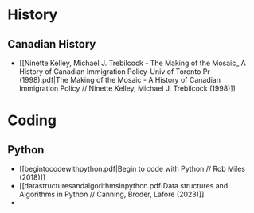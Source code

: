 # History
## Canadian History
- [[Ninette Kelley, Michael J. Trebilcock - The Making of the Mosaic_ A History of Canadian Immigration Policy-Univ of Toronto Pr (1998).pdf|The Making of the Mosaic - A History of Canadian Immigration Policy // Ninette Kelley, Michael J. Trebilcock (1998)]] 
# Coding
## Python
- [[begintocodewithpython.pdf|Begin to code with Python // Rob Miles (2018)]]
- [[datastructuresandalgorithmsinpython.pdf|Data structures and Algorithms in Python // Canning, Broder, Lafore (2023)]]
- 